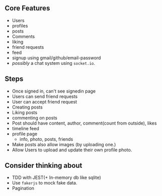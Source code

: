 ## Core Features

- Users
- profiles
- posts
- Comments
- liking
- friend requests
- feed
- signup using gmail/github/email-password
- _possibly_ a chat system using `socket.io`.

## Steps

- Once signed in, can't see signedin page
- Users can send friend requests
- User can accept friend request
- Creating posts
- Liking posts
- commenting on posts
- Post should have content, author, comment(count from outside), likes
- timeline feed
- profile page
  - info, photo, posts, friends
- Make posts also allow images (by uploading one.)
- Allow Users to upload and update their own profile photo.

## Consider thinking about

- TDD with JEST(+ In-memory db like sqlite)
- Use `fakerjs` to mock fake data.
- Pagination
